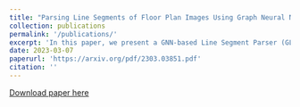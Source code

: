 ```yaml
---
title: "Parsing Line Segments of Floor Plan Images Using Graph Neural Networks"
collection: publications
permalink: '/publications/'
excerpt: 'In this paper, we present a GNN-based Line Segment Parser (GLSP), which uses a junction heatmap to predict line segments\' endpoints, and graph neural networks to extract line segments and their categories. Different from previous floor plan recognition methods, which rely on semantic segmentation, our proposed method is able to output vectorized line segment and requires less post-processing steps to be put into practical use. Our experiments show that the methods outperform state-of-the-art line segment detection models on multi-class line segment detection tasks with floor plan images. In the paper, we use our floor plan dataset named Large-scale Residential Floor Plan data (LRFP). The dataset contains a total of 271,035 floor plan images. The label corresponding to each picture contains the scale information, the categories and outlines of rooms, and the endpoint positions of line segments such as doors, windows, and walls. Our augmentation method makes the dataset adaptable to the drawing styles of as many countries and regions as possible.'
date: 2023-03-07
paperurl: 'https://arxiv.org/pdf/2303.03851.pdf'
citation: ''
---
```



[Download paper here](https://arxiv.org/pdf/2303.03851.pdf)
